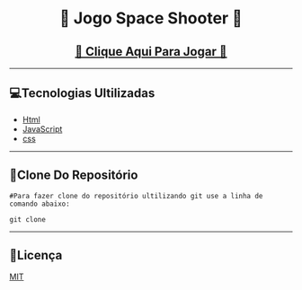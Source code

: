 <h1 align="center">🚀 Jogo Space Shooter 🚀 </h1>

<h2 align="center"><a href="">🚀 Clique Aqui Para Jogar 🚀</a></h2>

---

## 💻**Tecnologias Ultilizadas**

* [Html](https://developer.mozilla.org/pt-BR/docs/Web/Guide/HTML/HTML5)
* [JavaScript](https://developer.mozilla.org/pt-BR/docs/Web/JavaScript)
* [css](https://developer.mozilla.org/pt-BR/docs/Web/CSS)

---

## 💾**Clone Do Repositório**

```
#Para fazer clone do repositório ultilizando git use a linha de comando abaixo:

git clone 

```

---

## 📝**Licença**

[MIT]()